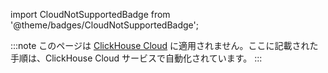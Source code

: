 

import CloudNotSupportedBadge from '@theme/badges/CloudNotSupportedBadge';

<CloudNotSupportedBadge/>

:::note
このページは [ClickHouse Cloud](https://clickhouse.com/cloud) に適用されません。ここに記載された手順は、ClickHouse Cloud サービスで自動化されています。
:::
